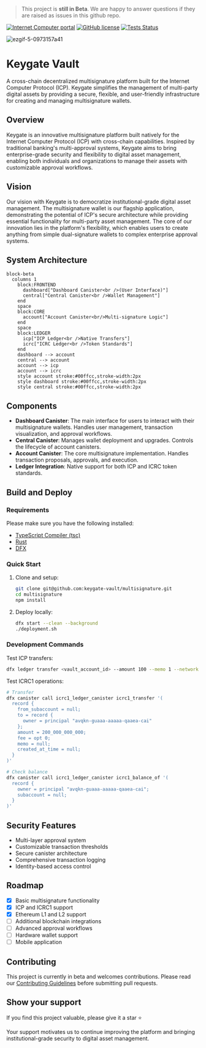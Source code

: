 > This project is **still in Beta**. We are happy to answer questions if they are raised as issues in this github repo.

[![Internet Computer portal](https://img.shields.io/badge/InternetComputer-grey?logo=internet%20computer&style=for-the-badge)](https://internetcomputer.org)
[![GitHub license](https://img.shields.io/badge/license-Apache%202.0-blue.svg?logo=apache&style=for-the-badge)](LICENSE)
[![Tests Status](https://img.shields.io/github/actions/workflow/status/keygate-vault/multisignature/tests.yaml?logo=githubactions&logoColor=white&style=for-the-badge&label=tests)](./actions/workflows/tests.yaml)

![ezgif-5-0973157a41](https://github.com/user-attachments/assets/1404a993-adb6-49c4-9800-c97891e83d3f)


# Keygate Vault

A cross-chain decentralized multisignature platform built for the Internet Computer Protocol (ICP). Keygate simplifies the management of multi-party digital assets by providing a secure, flexible, and user-friendly infrastructure for creating and managing multisignature wallets.

## Overview

Keygate is an innovative multisignature platform built natively for the Internet Computer Protocol (ICP) with cross-chain capabilities. Inspired by traditional banking's multi-approval systems, Keygate aims to bring enterprise-grade security and flexibility to digital asset management, enabling both individuals and organizations to manage their assets with customizable approval workflows.

## Vision

Our vision with Keygate is to democratize institutional-grade digital asset management. The multisignature wallet is our flagship application, demonstrating the potential of ICP's secure architecture while providing essential functionality for multi-party asset management. The core of our innovation lies in the platform's flexibility, which enables users to create anything from simple dual-signature wallets to complex enterprise approval systems.

## System Architecture

```mermaid
block-beta
  columns 1
    block:FRONTEND
      dashboard["Dashboard Canister<br />(User Interface)"]
      central["Central Canister<br />Wallet Management"]
    end
    space
    block:CORE
      account["Account Canister<br/>Multi-signature Logic"]
    end
    space
    block:LEDGER
      icp["ICP Ledger<br />Native Transfers"]
      icrc["ICRC Ledger<br />Token Standards"]
    end
    dashboard --> account
    central --> account
    account --> icp
    account --> icrc
    style account stroke:#00ffcc,stroke-width:2px
    style dashboard stroke:#00ffcc,stroke-width:2px
    style central stroke:#00ffcc,stroke-width:2px
```

## Components

- **Dashboard Canister**: The main interface for users to interact with their multisignature wallets. Handles user management, transaction visualization, and approval workflows.
- **Central Canister**: Manages wallet deployment and upgrades. Controls the lifecycle of account canisters.
- **Account Canister**: The core multisignature implementation. Handles transaction proposals, approvals, and execution.
- **Ledger Integration**: Native support for both ICP and ICRC token standards.

## Build and Deploy

### Requirements

Please make sure you have the following installed:

- [TypeScript Compiler (tsc)](https://www.typescriptlang.org/download/)
- [Rust](https://www.rust-lang.org/tools/install)
- [DFX](https://internetcomputer.org/docs/current/developer-docs/getting-started/install/#installing-dfx-via-dfxvm)

### Quick Start

1. Clone and setup:
   ```bash
   git clone git@github.com:keygate-vault/multisignature.git
   cd multisignature
   npm install
   ```

2. Deploy locally:
   ```bash
   dfx start --clean --background
   ./deployment.sh
   ```

### Development Commands

Test ICP transfers:
```bash
dfx ledger transfer <vault_account_id> --amount 100 --memo 1 --network local --identity minter --fee 0
```

Test ICRC1 operations:
```bash
# Transfer
dfx canister call icrc1_ledger_canister icrc1_transfer '(
  record {
    from_subaccount = null;
    to = record {
      owner = principal "avqkn-guaaa-aaaaa-qaaea-cai"
    };
    amount = 200_000_000_000;
    fee = opt 0;        
    memo = null;
    created_at_time = null;
  }
)'

# Check balance
dfx canister call icrc1_ledger_canister icrc1_balance_of '(
  record {
    owner = principal "avqkn-guaaa-aaaaa-qaaea-cai";
    subaccount = null;
  }
)'
```

## Security Features

- Multi-layer approval system
- Customizable transaction thresholds
- Secure canister architecture
- Comprehensive transaction logging
- Identity-based access control

## Roadmap

- [x] Basic multisignature functionality
- [x] ICP and ICRC1 support
- [X] Ethereum L1 and L2 support
- [ ] Additional blockchain integrations
- [ ] Advanced approval workflows
- [ ] Hardware wallet support
- [ ] Mobile application

## Contributing

This project is currently in beta and welcomes contributions. Please read our [Contributing Guidelines](CONTRIBUTING.md) before submitting pull requests.

## Show your support

If you find this project valuable, please give it a star ⭐️

Your support motivates us to continue improving the platform and bringing institutional-grade security to digital asset management.
